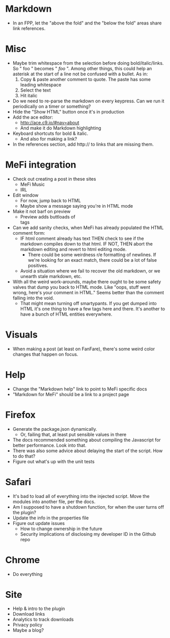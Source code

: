 Markdown
========
* In an FPP, let the "above the fold" and the "below the fold" areas share link references.

Misc
====
* Maybe trim whitespace from the selection before doing bold/italic/links. So " foo " becomes " *foo* ". Among other things, this could help an asterisk at the start of a line not be confused with a bullet. As in:
    1. Copy & paste another comment to quote. The paste has some leading whitespace
    2. Select the text
    3. Hit italic
* Do we need to re-parse the markdown on every keypress. Can we run it periodically on a timer or something?
* Hide the "Show HTML" button once it's in production
* Add the ace editor:
    - http://ace.c9.io/#nav=about
    - And make it do Markdown highlighting
* Keyboard shortcuts for bold & italic.
    - And also for making a link?
* In the references section, add http:// to links that are missing them.

MeFi integration
================
* Check out creating a post in these sites
    - MeFi Music
    - IRL
* Edit window
    - For now, jump back to HTML
    - Maybe show a message saying you're in HTML mode
* Make it not barf on preview
    - Preview adds buttloads of <br> tags
* Can we add sanity checks, when MeFi has already populated the HTML comment form:
    - IF html comment already has text THEN check to see if the markdown compiles down to that html. IF NOT, THEN abort the markdown editing and revert to html editing mode.
        + There could be some weirdness r/e formatting of newlines. If we're looking for an exact match, there could be a lot of false positives.
    - Avoid a situation where we fail to recover the old markdown, or we unearth stale markdown, etc.
* With all the weird work-arounds, maybe there ought to be some safety valves that dump you back to HTML mode. Like "oops, stuff went wrong, here's your comment in HTML." Seems better than the comment falling into the void.
    - That might mean turning off smartypants. If you get dumped into HTML it's one thing to have a few tags here and there. It's another to have a bunch of HTML entities everywhere.

Visuals
=======
* When making a post (at least on FanFare), there's some weird color changes that happen on focus.

Help
====
* Change the "Markdown help" link to point to MeFi specific docs
* "Markdown for MeFi" should be a link to a project page

Firefox
=======
* Generate the package.json dynamically.
  - Or, failing that, at least put sensible values in there
* The docs recommended something about compiling the Javascript for better performance. Look into that.
* There was also some advice about delaying the start of the script. How to do that?
* Figure out what's up with the unit tests

Safari
======
* It's bad to load all of everything into the injected script. Move the modules into another file, per the docs.
* Am I supposed to have a shutdown function, for when the user turns off the plugin?
* Update the info in the properties file
* Figure out update issues 
    - How to change ownership in the future
    - Security implications of disclosing my developer ID in the Github repo

Chrome
======
* Do everything

Site
====
* Help & intro to the plugin
* Download links
* Analytics to track downloads
* Privacy policy
* Maybe a blog?

